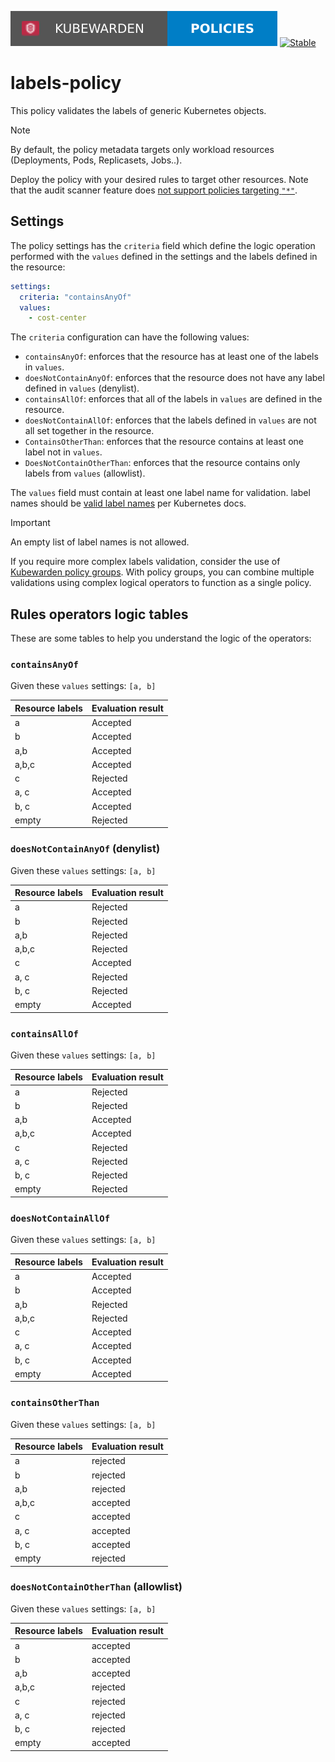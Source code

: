 [![Kubewarden Policy Repository](https://github.com/kubewarden/community/blob/main/badges/kubewarden-policies.svg)](https://github.com/kubewarden/community/blob/main/REPOSITORIES.md#policy-scope)
[![Stable](https://img.shields.io/badge/status-stable-brightgreen?style=for-the-badge)](https://github.com/kubewarden/community/blob/main/REPOSITORIES.md#stable)

# labels-policy

This policy validates the labels of generic Kubernetes objects.

> [!NOTE]  
> By default, the policy metadata targets only workload resources (Deployments,
> Pods, Replicasets, Jobs..).
>
> Deploy the policy with your desired rules to target other resources.
> Note that the audit scanner feature does [not support policies targeting `"*"`](https://docs.kubewarden.io/explanations/audit-scanner/limitations#usage-of--by-policies).

## Settings

The policy settings has the `criteria` field which define the logic operation
performed with the `values` defined in the settings and the labels
defined in the resource:

```yaml
settings:
  criteria: "containsAnyOf"
  values:
    - cost-center
```

The `criteria` configuration can have the following values:

- `containsAnyOf`: enforces that the resource has at least one of the
  labels in `values`.
- `doesNotContainAnyOf`: enforces that the resource does not have any label
  defined in `values` (denylist).
- `containsAllOf`: enforces that all of the labels in `values` are defined in
  the resource.
- `doesNotContainAllOf`: enforces that the labels defined in `values` are
  not all set together in the resource.
- `ContainsOtherThan`: enforces that the resource contains at least one label not in `values`.
- `DoesNotContainOtherThan`: enforces that the resource contains only
  labels from `values` (allowlist).

The `values` field must contain at least one label name for
validation. label names should be [valid label
names](https://kubernetes.io/docs/concepts/overview/working-with-objects/labels/#syntax-and-character-set)
per Kubernetes docs.

> [!IMPORTANT]  
> An empty list of label names is not allowed.

If you require more complex labels validation, consider the use
of [Kubewarden policy groups](https://docs.kubewarden.io/howtos/policy-groups).
With policy groups, you can combine multiple validations using complex logical
operators to function as a single policy.

## Rules operators logic tables

These are some tables to help you understand the logic of the operators:

### `containsAnyOf`

Given these `values` settings: `[a, b]`

| Resource labels | Evaluation result |
| --------------- | ----------------- |
| a               | Accepted          |
| b               | Accepted          |
| a,b             | Accepted          |
| a,b,c           | Accepted          |
| c               | Rejected          |
| a, c            | Accepted          |
| b, c            | Accepted          |
| empty           | Rejected          |

### `doesNotContainAnyOf` (denylist)

Given these `values` settings: `[a, b]`

| Resource labels | Evaluation result |
| --------------- | ----------------- |
| a               | Rejected          |
| b               | Rejected          |
| a,b             | Rejected          |
| a,b,c           | Rejected          |
| c               | Accepted          |
| a, c            | Rejected          |
| b, c            | Rejected          |
| empty           | Accepted          |

### `containsAllOf`

Given these `values` settings: `[a, b]`

| Resource labels | Evaluation result |
| --------------- | ----------------- |
| a               | Rejected          |
| b               | Rejected          |
| a,b             | Accepted          |
| a,b,c           | Accepted          |
| c               | Rejected          |
| a, c            | Rejected          |
| b, c            | Rejected          |
| empty           | Rejected          |

### `doesNotContainAllOf`

Given these `values` settings: `[a, b]`

| Resource labels | Evaluation result |
| --------------- | ----------------- |
| a               | Accepted          |
| b               | Accepted          |
| a,b             | Rejected          |
| a,b,c           | Rejected          |
| c               | Accepted          |
| a, c            | Accepted          |
| b, c            | Accepted          |
| empty           | Accepted          |

### `containsOtherThan`

Given these `values` settings: `[a, b]`

| Resource labels | Evaluation result |
| --------------- | ----------------- |
| a               | rejected          |
| b               | rejected          |
| a,b             | rejected          |
| a,b,c           | accepted          |
| c               | accepted          |
| a, c            | accepted          |
| b, c            | accepted          |
| empty           | rejected          |

### `doesNotContainOtherThan` (allowlist)

Given these `values` settings: `[a, b]`

| Resource labels | Evaluation result |
| --------------- | ----------------- |
| a               | accepted          |
| b               | accepted          |
| a,b             | accepted          |
| a,b,c           | rejected          |
| c               | rejected          |
| a, c            | rejected          |
| b, c            | rejected          |
| empty           | accepted          |
